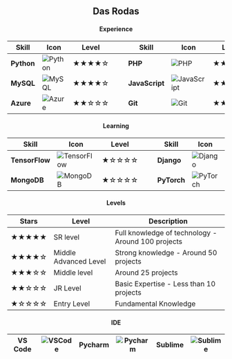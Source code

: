 <h2 align="center">Das Rodas</h2>

<div align="center">

#### **Experience**

| Skill       | Icon | Level |&nbsp;&nbsp;&nbsp;| Skill       | Icon | Level |&nbsp;&nbsp;&nbsp;| Skill       | Icon | Level |
|-------------|------|---------|-----------------|-------------|------|---------|-----------------|-------------|------|---------|
| **Python**        | ![Python](https://skillicons.dev/icons?i=py)               | ★★★★☆  || **PHP**  | ![PHP](https://skillicons.dev/icons?i=php) | ★★★☆☆  || **C#**        | ![C#](https://skillicons.dev/icons?i=cs)             | ★★☆☆☆  |
| **MySQL**      | ![MySQL](https://skillicons.dev/icons?i=mysql)           | ★★★★☆  || **JavaScript**  | ![JavaScript](https://skillicons.dev/icons?i=js) | ★★☆☆☆  || **Postman**         | ![Postman](https://skillicons.dev/icons?i=postman)               | ★★★☆☆  |
| **Azure**           | ![Azure](https://skillicons.dev/icons?i=azure)                     | ★★☆☆☆  || **Git**      | ![Git](https://skillicons.dev/icons?i=git)         | ★★☆☆☆  || **Bash**     | ![Bash](https://skillicons.dev/icons?i=bash)       | ★★☆☆☆  |

#### **Learning**

| Skill       | Icon | Level |&nbsp;&nbsp;&nbsp;| Skill       | Icon | Level |&nbsp;&nbsp;&nbsp;| Skill       | Icon | Level |
|-------------|------|-------|------------------|-------------|------|-------|------------------|-------------|------|-------|
| **TensorFlow**         | ![TensorFlow](https://skillicons.dev/icons?i=tensorflow)                 | ★☆☆☆☆  || **Django**      | ![Django](https://skillicons.dev/icons?i=django)           | ★☆☆☆☆  || **Linux**       | ![Linux](https://skillicons.dev/icons?i=linux)           | ★☆☆☆☆  |
| **MongoDB**  | ![MongoDB](https://skillicons.dev/icons?i=mongodb) | ★☆☆☆☆  || **PyTorch**           | ![PyTorch](https://skillicons.dev/icons?i=pytorch)                     | ★☆☆☆☆  || **Mint**     | ![Mint](https://skillicons.dev/icons?i=mint)          | ★☆☆☆☆  |

#### **Levels**

| Stars | Level | Description |
|-------|-------|-------------|
| ★★★★★         | SR level | Full knowledge of technology - Around 100 projects |
| ★★★★☆         | Middle Advanced Level | Strong knowledge - Around 50 projects |
| ★★★☆☆         | Middle level | Around 25 projects |
| ★★☆☆☆         | JR Level | Basic Expertise - Less than 10 projects |
| ★☆☆☆☆         | Entry Level | Fundamental Knowledge |

#### **IDE**

| **VS Code**     | ![VSCode](https://skillicons.dev/icons?i=vscode)          | **Pycharm**         | ![Pycharm](https://skillicons.dev/icons?i=pycharm)               | **Sublime**       | ![Sublime](https://skillicons.dev/icons?i=sublime)           |
|-------------|------|-------------|------|-------------|------|
</div>

###
